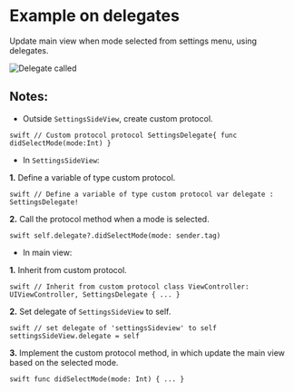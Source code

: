 # Example on delegates

Update main view when mode selected from settings menu, using delegates.

![Delegate called](images/screenshots/1.png)


## Notes:

* Outside `SettingsSideView`, create custom protocol.

``swift
// Custom protocol
protocol SettingsDelegate{
    func didSelectMode(mode:Int)
}
``

* In `SettingsSideView`:

**1.** Define a variable of type custom protocol.

``swift
 // Define a variable of type custom protocol
    var delegate : SettingsDelegate!
``

**2.** Call the protocol method when a mode is selected.

``swift
 self.delegate?.didSelectMode(mode: sender.tag)
``

* In main view:

**1.** Inherit from custom protocol.

``swift
// Inherit from custom protocol
class ViewController: UIViewController, SettingsDelegate {
  ...
}
``

**2.** Set delegate of `SettingsSideView` to self.

``swift
// set delegate of 'settingsSideview' to self
        settingsSideView.delegate = self
``

**3.** Implement the custom protocol method, in which update the main view based on the selected mode.

``swift
func didSelectMode(mode: Int) {
  ...
}
``
